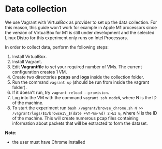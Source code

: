 # Data collection

We use Vagrant with VirtualBox as provider to set up the data collection.
For this reason, this guide won't work for example in Apple M1 processors since the version of VirtualBox for M1 is
still under development and the selected Linux Distro for this experiment only runs on Intel Processors.

In order to collect data, perform the following steps:

1. Install VirtualBox.
2. Install Vagrant.
3. Edit **Vagrantfile** to set your required number of VMs. The current configuration creates 1 VM.
4. Create two directories **pcaps** and **logs** inside the collection folder.
5. Run the command `vagrant up` (should be run from inside the vagrant folder).
6. If it doesn't run, try `vagrant reload --provision`.
7. Log into the VM with the command `vagrant ssh nodeN`, where N is the ID of the machine.
8. To start the experiment run `bash /vagrant/browse_chrome.sh N >> /vagrant/logs/$1/browse1\_$(date +%Y-%m-%d) 2>&1 &`,
   where N is the ID of the machine. This will create numerous pcap files containing information about packets that will
   be extracted to form the dataset.

**Note**:

- the user must have Chrome installed